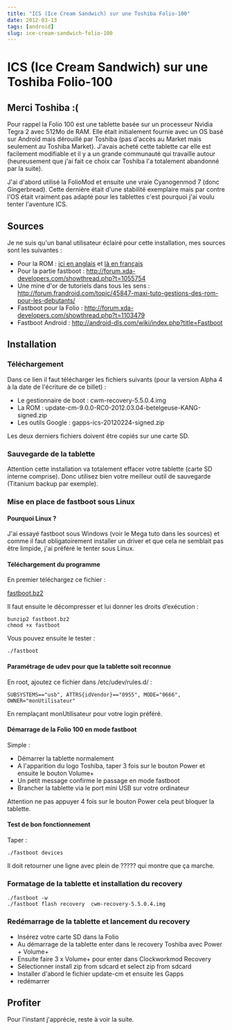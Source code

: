 ```yaml
---
title: "ICS (Ice Cream Sandwich) sur une Toshiba Folio-100"
date: 2012-03-13
tags: [android]
slug: ice-cream-sandwich-folio-100
---
```

# ICS (Ice Cream Sandwich) sur une Toshiba Folio-100

## Merci Toshiba :(
Pour rappel la Folio 100 est une tablette basée sur un processeur Nvidia Tegra 2 avec 512Mo de RAM. Elle était initialement fournie avec un OS basé sur Android mais dérouillé par Toshiba (pas d'accès au Market mais seulement au Toshiba Market). J'avais acheté cette tablette car elle est facilement modifiable et il y a un grande communauté qui travaille autour (heureusement que j'ai fait ce choix car Toshiba l'a totalement abandonné par la suite). 

J'ai d'abord utilisé la FolioMod et ensuite une vraie Cyanogenmod 7 (donc Gingerbread). Cette dernière était d'une stabilité exemplaire mais par contre l'OS était vraiment pas adapté pour les tablettes c'est pourquoi j'ai voulu tenter l'aventure ICS.

## Sources

Je ne suis qu'un banal utilisateur éclairé pour cette installation, mes sources sont les suivantes :

* Pour la ROM : [ici en anglais](http://forum.xda-developers.com/showthread.php?t=1470823) et [là en français](http://forum.frandroid.com/topic/90378-devwip-ics-cm9-403-alpha-3-31-kernel-last-update-04032012/)
* Pour la partie fastboot : http://forum.xda-developers.com/showthread.php?t=1055754
* Une mine d'or de tutoriels dans tous les sens : http://forum.frandroid.com/topic/45847-maxi-tuto-gestions-des-rom-pour-les-debutants/
* Fastboot pour la Folio : http://forum.xda-developers.com/showthread.php?t=1103479
* Fastboot Android : http://android-dls.com/wiki/index.php?title=Fastboot

## Installation

### Téléchargement
Dans ce lien il faut télécharger les fichiers suivants (pour la version Alpha 4 à la date de l'écriture de ce billet) :

* Le gestionnaire de boot : cwm-recovery-5.5.0.4.img
* La ROM : update-cm-9.0.0-RC0-2012.03.04-betelgeuse-KANG-signed.zip
* Les outils Google : gapps-ics-20120224-signed.zip

Les deux derniers fichiers doivent être copiés sur une carte SD.

### Sauvegarde de la tablette

Attention cette installation va totalement effacer votre tablette (carte SD interne comprise). Donc utilisez bien votre meilleur outil de sauvegarde (Titanium backup par exemple).

### Mise en place de fastboot sous Linux

#### Pourquoi Linux ?
J'ai essayé fastboot sous Windows (voir le Mega tuto dans les sources) et comme il faut obligatoirement installer un driver et que cela ne semblait pas être limpide, j'ai préféré le tenter sous Linux.

#### Téléchargement du programme

En premier téléchargez ce fichier :

[fastboot.bz2](/blog/fastboot.bz2)

Il faut ensuite le décompresser et lui donner les droits d’exécution :

```
bunzip2 fastboot.bz2
chmod +x fastboot
```

Vous pouvez ensuite le tester :

```
./fastboot
```

#### Paramétrage de udev pour que la tablette soit reconnue

En root, ajoutez ce fichier dans /etc/udev/rules.d/ :

```
SUBSYSTEMS=="usb", ATTRS{idVendor}=="0955", MODE="0666", OWNER="monUtilisateur"
```

En remplaçant monUtilisateur pour votre login préféré.

#### Démarrage de la Folio 100 en mode fastboot

Simple :

* Démarrer la tablette normalement
* A l'apparition du logo Toshiba, taper 3 fois sur le bouton Power et ensuite le bouton Volume+
* Un petit message confirme le passage en mode fastboot
* Brancher la tablette via le port mini USB sur votre ordinateur

Attention ne pas appuyer 4 fois sur le bouton Power cela peut bloquer la tablette.

#### Test de bon fonctionnement

Taper : 

```
./fastboot devices
```

Il doit retourner une ligne avec plein de ????? qui montre que ça marche.

### Formatage de la tablette et installation du recovery

```
./fastboot -w
./fastboot flash recovery  cwm-recovery-5.5.0.4.img
```

### Redémarrage de la tablette et lancement du recovery

* Insérez votre carte SD dans la Folio
* Au démarrage de la tablette enter dans le recovery Toshiba avec Power + Volume+
* Ensuite faire 3 x Volume+ pour enter dans Clockworkmod Recovery
* Sélectionner install zip from sdcard et select zip from sdcard
* Installer d'abord le fichier update-cm et ensuite les Gapps
* redémarrer

## Profiter

Pour l'instant j'apprécie, reste à voir la suite.
